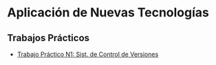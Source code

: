 # **Aplicación de Nuevas Tecnologías**

## Trabajos Prácticos

- [Trabajo Práctico N1: Sist. de Control de Versiones](TpN1/TpN1.md)
